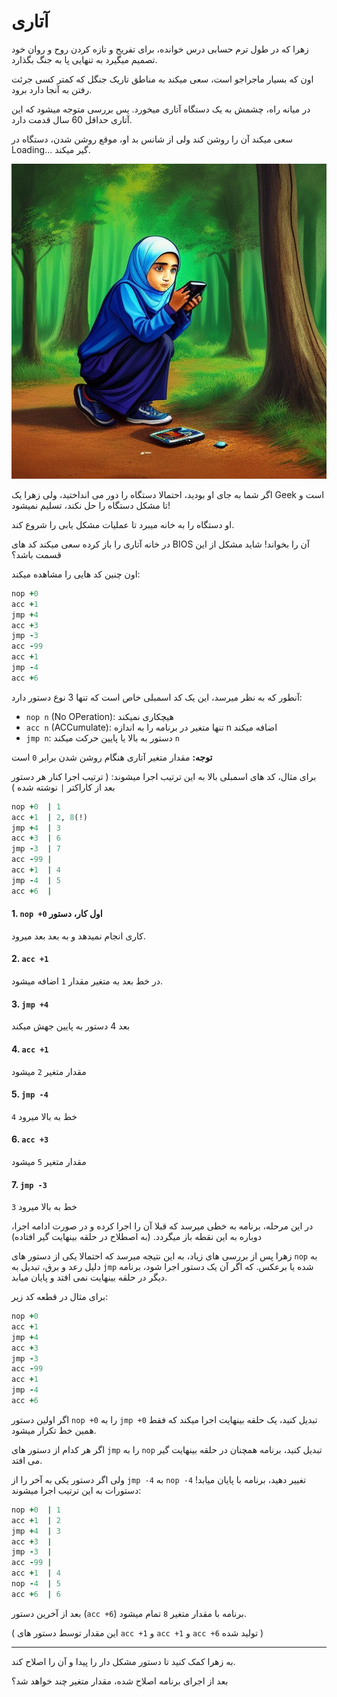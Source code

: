 # آتاری

زهرا که در طول ترم حسابی درس خوانده، برای تفریح و تازه کردن روح و روان خود تصمیم میگیرد 
به تنهایی پا به جنگ بگذارد.

اون که بسیار ماجراجو است، سعی میکند به مناطق تاریک جنگل که کمتر کسی جرئت رفتن به آنجا دارد برود.

در میانه راه، چشمش به یک دستگاه آتاری میخورد.
پس بررسی متوجه میشود که این آتاری حداقل 60 سال قدمت دارد.

سعی میکند آن را روشن کند ولی از شانس بد او، 
موقع روشن شدن، دستگاه در 
Loading...
گیر میکند.

![زهرا آتاری بدست](./header.jpg)

اگر شما به جای او بودید، احتمالا دستگاه را دور می انداختید، ولی زهرا یک 
Geek
است و تا مشکل دستگاه را حل نکند، تسلیم نمیشود!

او دستگاه را به خانه میبرد تا عملیات مشکل یابی را شروع کند.

در خانه آتاری را باز کرده سعی میکند کد های
BIOS
آن را بخواند! شاید مشکل از این قسمت باشد؟

اون چنین کد هایی را مشاهده میکند:
```ruby
nop +0
acc +1
jmp +4
acc +3
jmp -3
acc -99
acc +1
jmp -4
acc +6
```

آنطور که به نظر میرسد، این یک کد اسمبلی خاص است که
تنها 3 نوع دستور دارد:

- `nop n` (No OPeration): هیچکاری نمیکند
- `acc n` (ACCumulate): تنها متغیر در برنامه را به اندازه n اضافه میکند
- `jmp n`: دستور به بالا یا پایین حرکت میکند `n` 

**توجه:**
مقدار متغیر آتاری هنگام روشن شدن برابر 
`0`
است


برای مثال، کد های اسمبلی بالا به این ترتیب اجرا میشوند: 
(
ترتیب اجرا کنار هر دستور بعد از کاراکتر 
`|` 
نوشته شده
)
```ruby
nop +0  | 1
acc +1  | 2, 8(!)
jmp +4  | 3
acc +3  | 6
jmp -3  | 7
acc -99 |
acc +1  | 4
jmp -4  | 5
acc +6  |
```

#### 1. `nop +0`  اول کار، دستور
کاری انجام نمیدهد و به بعد بعد میرود.

#### 2. `acc +1`
در خط بعد به متغیر مقدار 
`1`
اضافه میشود.

#### 3. `jmp +4`
بعد 4 دستور به پایین جهش میکند

#### 4. `acc +1`
مقدار متغیر
`2` 
میشود

#### 5. `jmp -4`
`4`
خط به بالا میرود

#### 6. `acc +3`
مقدار متغیر 
`5`
میشود

#### 7. `jmp -3`
`3`
خط به بالا میرود

در این مرحله، برنامه به خطی میرسد که قبلا آن را اجرا کرده
و در صورت ادامه اجرا، دوباره به این نقطه باز میگردد. 
(به اصطلاح در حلقه بینهایت گیر افتاده)


زهرا پس از بررسی های زیاد، به این نتیجه میرسد که احتمالا یکی از دستور های
`nop`
به دلیل رعد و برق، تبدیل به 
`jmp`
شده یا برعکس.
که اگر آن یک دستور اجرا شود، برنامه دیگر در حلقه بینهایت نمی افتد و پایان میابد.


برای مثال در قطعه کد زیر:

```ruby
nop +0
acc +1
jmp +4
acc +3
jmp -3
acc -99
acc +1
jmp -4
acc +6
```
اگر اولین دستور 
`nop +0`
را به 
`jmp +0`
تبدیل کنید، یک حلقه بینهایت اجرا میکند که فقط همین خط تکرار میشود.

اگر هر کدام از دستور های 
`jmp`
را به 
`nop`
تبدیل کنید، برنامه همچنان در حلقه بینهایت گیر می افتد.

ولی اگر دستور یکی به آخر را از 
`jmp -4`
به 
`nop -4`
تغییر دهید، برنامه با پایان میابد!
دستورات به این ترتیب اجرا میشوند:
```ruby
nop +0  | 1
acc +1  | 2
jmp +4  | 3
acc +3  |
jmp -3  |
acc -99 |
acc +1  | 4
nop -4  | 5
acc +6  | 6
```
بعد از آخرین دستور
(`acc +6`)
برنامه با مقدار متغیر 
`8`
تمام میشود.

(
این مقدار توسط دستور های 
`acc +1` و `acc +1` و `acc +6`
تولید شده
)

-----------
به زهرا کمک کنید تا دستور مشکل دار را پیدا و آن را اصلاح کند.

بعد از اجرای برنامه اصلاح شده، مقدار متغیر چند خواهد شد؟
